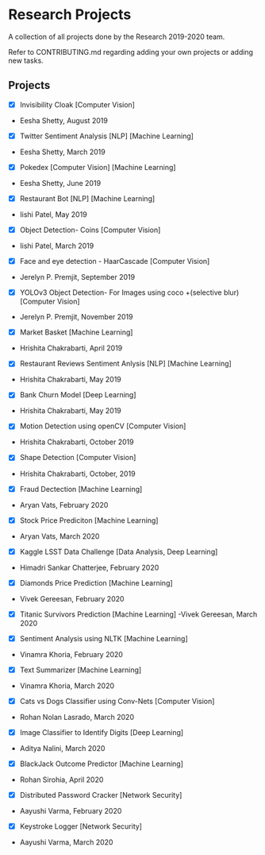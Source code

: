 # Research Projects
A collection of all projects done by the Research 2019-2020 team.

Refer to CONTRIBUTING.md regarding adding your own projects or adding new tasks. 

## Projects

- [x] Invisibility Cloak [Computer Vision]
- Eesha Shetty, August 2019

- [x]  Twitter Sentiment Analysis [NLP] [Machine Learning]
- Eesha Shetty, March 2019

- [x]  Pokedex [Computer Vision] [Machine Learning]
- Eesha Shetty, June 2019

- [x] Restaurant Bot [NLP] [Machine Learning]
- Iishi Patel, May 2019

- [x] Object Detection- Coins [Computer Vision]
- Iishi Patel, March 2019 

- [x] Face and eye detection - HaarCascade [Computer Vision]
- Jerelyn P. Premjit, September 2019

- [x] YOLOv3 Object Detection- For Images using coco +(selective blur) [Computer Vision]
- Jerelyn P. Premjit, November 2019 

- [x] Market Basket [Machine Learning]
- Hrishita Chakrabarti, April 2019

- [x] Restaurant Reviews Sentiment Anlysis [NLP] [Machine Learning]
- Hrishita Chakrabarti, May 2019

- [x] Bank Churn Model [Deep Learning]
- Hrishita Chakrabarti, May 2019

- [x] Motion Detection using openCV [Computer Vision]
- Hrishita Chakrabarti, October 2019

- [x] Shape Detection [Computer Vision]
- Hrishita Chakrabarti, October, 2019

- [x] Fraud Dectection [Machine Learning]
- Aryan Vats, February 2020

- [x] Stock Price Prediciton [Machine Learning]
- Aryan Vats, March 2020

- [x] Kaggle LSST Data Challenge [Data Analysis, Deep Learning]
- Himadri Sankar Chatterjee, February 2020

- [x] Diamonds Price Prediction [Machine Learning]
- Vivek Gereesan, February 2020
-[x] Titanic Survivors Prediction [Machine Learning]
-Vivek Gereesan, March 2020

- [x] Sentiment Analysis using NLTK [Machine Learning]
- Vinamra Khoria,  February 2020

- [x] Text Summarizer [Machine Learning]
- Vinamra Khoria,  March 2020

- [x] Cats vs Dogs Classifier using Conv-Nets [Computer Vision]
- Rohan Nolan Lasrado, March 2020

- [x] Image Classifier to Identify Digits [Deep Learning]
- Aditya Nalini, March 2020

- [x] BlackJack Outcome Predictor [Machine Learning]
- Rohan Sirohia, April 2020

- [x] Distributed Password Cracker [Network Security]
- Aayushi Varma, February 2020

- [x] Keystroke Logger [Network Security]
- Aayushi Varma, March 2020


